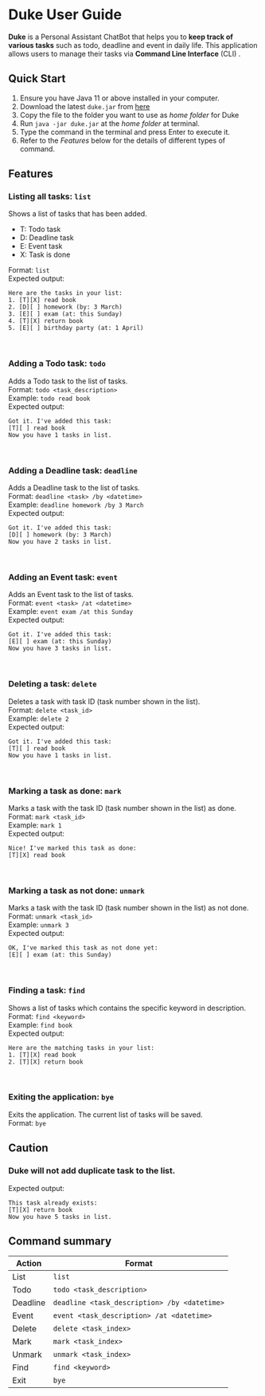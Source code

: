 # Duke User Guide
**Duke** is a Personal Assistant ChatBot that helps you to **keep track of various tasks** such as todo, deadline
and event in daily life. This application allows users to manage their tasks via **Command Line Interface** (CLI)
.

## Quick Start
1. Ensure you have Java 11 or above installed in your computer.
2. Download the latest `duke.jar` from [here](https://github.com/yanjie1017/ip/releases/tag/A-Jar-v0.2)
3. Copy the file to the folder you want to use as _home folder_ for Duke
4. Run `java -jar duke.jar` at the _home folder_ at terminal.
5. Type the command in the terminal and press Enter to execute it.
6. Refer to the *Features* below for the details of different types of command.

## Features

### Listing all tasks: `list`
Shows a list of tasks that has been added.

* T: Todo task
* D: Deadline task
* E: Event task
* X: Task is done

Format: `list`
<br>
Expected output:
```
Here are the tasks in your list:
1. [T][X] read book
2. [D][ ] homework (by: 3 March)
3. [E][ ] exam (at: this Sunday)
4. [T][X] return book
5. [E][ ] birthday party (at: 1 April)
```
<br>

### Adding a Todo task: `todo`
Adds a Todo task to the list of tasks.
<br>
Format: `todo <task_description>`
<br>
Example: `todo read book`
<br>
Expected output:
```
Got it. I've added this task:
[T][ ] read book
Now you have 1 tasks in list.
```
<br>

### Adding a Deadline task: `deadline`
Adds a Deadline task to the list of tasks.
<br>
Format: `deadline <task> /by <datetime>`
<br>
Example: `deadline homework /by 3 March`
<br>
Expected output:
```
Got it. I've added this task:
[D][ ] homework (by: 3 March)
Now you have 2 tasks in list.
```
<br>

### Adding an Event task: `event`
Adds an Event task to the list of tasks.
<br>
Format: `event <task> /at <datetime>`
<br>
Example: `event exam /at this Sunday`
<br>
Expected output:
```
Got it. I've added this task:
[E][ ] exam (at: this Sunday)
Now you have 3 tasks in list.
```
<br>

### Deleting a task: `delete`
Deletes a task with task ID (task number shown in the list).
<br>
Format: `delete <task_id>`
<br>
Example: `delete 2`
<br>
Expected output:
```
Got it. I've added this task:
[T][ ] read book
Now you have 1 tasks in list.
```
<br>

### Marking a task as done: `mark`
Marks a task with the task ID (task number shown in the list) as done.
<br>
Format: `mark <task_id>`
<br>
Example: `mark 1`
<br>
Expected output:
```
Nice! I've marked this task as done:
[T][X] read book
```
<br>

### Marking a task as not done: `unmark`
Marks a task with the task ID (task number shown in the list) as not done.
<br>
Format: `unmark <task_id>`
<br>
Example: `unmark 3`
<br>
Expected output:
```
OK, I've marked this task as not done yet:
[E][ ] exam (at: this Sunday)
```
<br>

### Finding a task: `find`
Shows a list of tasks which contains the specific keyword in description.
<br>
Format: `find <keyword>`
<br>
Example: `find book`
<br>
Expected output:
```
Here are the matching tasks in your list:
1. [T][X] read book
2. [T][X] return book
```
<br>

### Exiting the application: `bye`
Exits the application. The current list of tasks will be saved.
<br>
Format: `bye`
<br>

## Caution
### Duke will not add duplicate task to the list.
Expected output:
```
This task already exists:
[T][X] return book
Now you have 5 tasks in list.
```

## Command summary

Action | Format
------------ | ------------
List | `list`
Todo | `todo <task_description>`
Deadline | `deadline <task_description> /by <datetime>`
Event | `event <task_description> /at <datetime>`
Delete | `delete <task_index>`
Mark | `mark <task_index>`
Unmark | `unmark <task_index>`
Find | `find <keyword>`
Exit | `bye`
